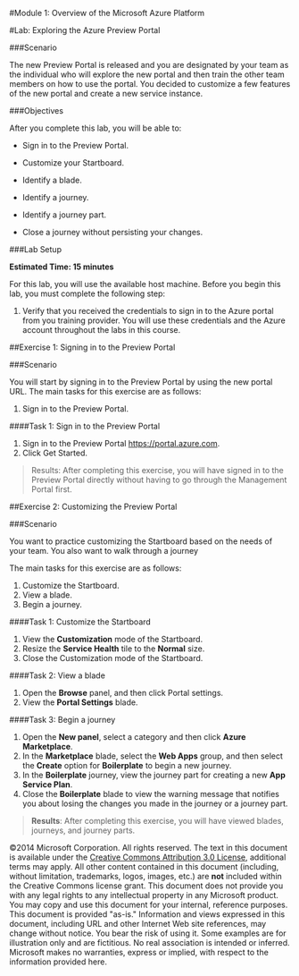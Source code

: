 #Module 1: Overview of the Microsoft Azure Platform

#Lab: Exploring the Azure Preview Portal

###Scenario

The new Preview Portal is released and you are designated by your team as the individual who will explore the new portal and then train the other team members on how to use the portal. You decided to customize a few features of the new portal and create a new service instance.

###Objectives

After you complete this lab, you will be able to:

* Sign in to the Preview Portal.

* Customize your Startboard.

* Identify a blade.

* Identify a journey.

* Identify a journey part.

* Close a journey without persisting your changes.

###Lab Setup

**Estimated Time: 15 minutes**

For this lab, you will use the available host machine. Before you begin this lab, you must complete the following step:

1. Verify that you received the credentials to sign in to the Azure portal from you training provider. You will use these credentials and the Azure account throughout the labs in this course.

##Exercise 1: Signing in to the Preview Portal

###Scenario

You will start by signing in to the Preview Portal by using the new portal URL.
The main tasks for this exercise are as follows:

1. Sign in to the Preview Portal.

####Task 1: Sign in to the Preview Portal

1. Sign in to the Preview Portal <https://portal.azure.com>.
2. Click Get Started.

> Results: After completing this exercise, you will have signed in to the Preview Portal directly without having to go through the Management Portal first.

##Exercise 2: Customizing the Preview Portal

###Scenario

You want to practice customizing the Startboard based on the needs of your team. You also want to walk through a journey

The main tasks for this exercise are as follows:

1. Customize the Startboard.
2. View a blade.
3. Begin a journey.

####Task 1: Customize the Startboard

1. View the **Customization** mode of the Startboard.
2. Resize the **Service Health** tile to the **Normal** size.
3. Close the Customization mode of the Startboard.

####Task 2: View a blade

1. Open the **Browse** panel, and then click Portal settings.
2. View the **Portal Settings** blade.

####Task 3: Begin a journey

1. Open the **New panel**, select a category and then click **Azure Marketplace**.
2. In the **Marketplace** blade, select the **Web Apps** group, and then select the **Create** option for **Boilerplate** to begin a new journey.
3. In the **Boilerplate** journey, view the journey part for creating a new **App Service Plan**.
4. Close the **Boilerplate** blade to view the warning message that notifies you about losing the changes you made in the journey or a journey part.

> **Results**: After completing this exercise, you will have viewed blades, journeys, and journey parts.

©2014 Microsoft Corporation. All rights reserved.  The text in this document is available under the [Creative Commons Attribution 3.0 License](https://creativecommons.org/licenses/by/3.0/legalcode "Creative Commons Attribution 3.0 License"), additional terms may apply.  All other content contained in this document (including, without limitation, trademarks, logos, images, etc.) are **not** included within the Creative Commons license grant.  This document does not provide you with any legal rights to any intellectual property in any Microsoft product. You may copy and use this document for your internal, reference purposes.  
This document is provided "as-is." Information and views expressed in this document, including URL and other Internet Web site references, may change without notice. You bear the risk of using it. Some examples are for illustration only and are fictitious. No real association is intended or inferred. Microsoft makes no warranties, express or implied, with respect to the information provided here.  
